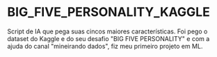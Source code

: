 # BIG_FIVE_PERSONALITY_KAGGLE
Script de IA que pega suas cincos maiores características.
Foi pego o  dataset do Kaggle e do seu desafio "BIG FIVE PERSONALITY" e com a ajuda do canal "mineirando dados", fiz meu primeiro projeto em ML.

